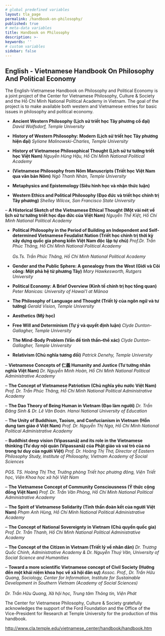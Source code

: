 ```yaml
---
# global predefined variables
layout: tla_page
permalink: /handbook-on-philosophy/
published: true
# meta-data variables
title: Handbook on Philosophy
description: >-
keywords: ''
# custom variables
sidebar: false
---
```

## English - Vietnamese Handbook On Philosophy And Political Economy
The English-Vietnamese Handbook on Philosophy and Political Economy is a joint project of the Center for Vietnamese Philosophy, Culture & Society and the Hồ Chí Minh National Political Academy in Vietnam. The goal of the project is to make available both western and Vietnamese entries for basic issues in philosophy and political economy. 

- **Ancient Western Philosophy (Lịch sử triết học Tây phương cổ đại)**
_David Wolfsdorf, Temple University_

- **History of Western Philosophy: Modern (Lịch sử triết học Tây phương hiện đại)**
_Syliane Malinowski-Charles, Temple University_	

- **History of Vietnamese Philosophical Thought (Lịch sử tư tưởng triết học Việt Nam)** 
_Nguyễn Hùng Hậu, Hồ Chí Minh National Political Academy_		

- **(Vietnamese Philosophy from Nôm Manuscripts (Triết học Việt Nam qua văn bản Nôm)**
_Ngô Thanh Nhàn, Temple University_		 

- **Metaphysics and Epistemology (Siêu hình học và nhận thức luận)**

- **Western Ethics and Political Philosophy (Đạo đức và triết học chính trị Tây phương)**
_Shelley Wilcox, San Francisco State University_	

–	**A Historical Sketch of the Vietnamese Ethical Thought (Một vài nét về lịch sử tư tưởng triết học đạo đức của Việt Nam)**
_Nguyễn Thế Kiệt, Hồ Chí Minh National Political Academy_	

- **Political Philosophy in the Period of Building an Independent and Self-determined Vietnamese Feudalist Nation (Triết học chính trị thời kỳ xây dựng quốc gia phong kiến Việt Nam độc lập tự chủ)**
_Prof.Dr. Trần Phúc Thăng, Hồ Chí Minh National Political Academy_<br>			
_Gs.Ts. Trần Phúc Thăng, Hồ Chí Minh National Political Academy_

- **Gender and the Public Sphere: A genealogy from the West (Giới và Cõi công: Một phả hệ từ phương Tây)**
_Mary Hawkesworth, Rutgers University_	

- **Political Economy: A Brief Overview (Kinh tế chính trị học tổng quan)**
_Peter Manicas: University of Hawai'I at Mānoa_

- **The Philosophy of Language and Thought (Triết lý của ngôn ngữ và tư tưởng)**
_Gerald Vision, Temple University_	

- **Aesthetics (Mỹ học)**

- **Free Will and Determinism (Tự ý và quyết định luận)**
_Clyde Dunton-Gallagher, Temple University_

- **The Mind-Body Problem (Vấn đề tinh thần–thể xác)**
_Clyde Dunton-Gallagher, Temple University_

- **Relativism (Chủ nghĩa tương đối)**
_Patrick Denehy, Temple University_	

–	**Vietnamese Concepts of 仁義 Humanity and Justice (Tư tưởng nhân nghĩa Việt Nam)**
_Dr. Nguyễn Minh Hoàn, Hồ Chí Minh National Political Administrative Academy_

–	**The Concept of Vietnamese Patriotism (Chủ nghĩa yêu nước Việt Nam)**
_Prof. Dr. Trần Phúc Thăng, Hồ Chí Minh National Political Administrative Academy_		

–	**The Dao Theory of Being Human in Vietnam (Đạo làm người)**
_Dr. Trần Đăng Sinh & Dr. Lê Văn Đoán. Hanoi National University of Education_		

–	**The Unity of Buddhism, Taoism, and Confucianism in Vietnam (Hỗn dung tam giáo ở Việt Nam)**
_Prof. Dr. Nguyễn Thị Nga, Hồ Chí Minh National Political Administrative Academy_		

–	**Buddhist deep vision (Vipassanā) and its role in the Vietnamese thinking (Tư duy nội quán (Vipassanā) của Phật giáo và vai trò của nó trong tư duy của người Việt)**
_Prof. Dr. Hoàng Thị Thơ, Director of Eastern Philosophy Study, Institute of Philosophy, Vietnam Academy of Social Sciences_<br>			
_PGS. TS. Hoàng Thị Thơ, Trưởng phòng Triết học phương đông, Viện Triết học, Viện Khoa học xã hội Việt Nam_

–	**The Vietnamese Concept of Community Consciousness (Ý thức cộng đồng Việt Nam)**
_Prof. Dr. Trần Văn Phòng, Hồ Chí Minh National Political Administrative Academy_		

–	**The Spirit of Vietnamese Solidarity (Tinh thần đoàn kết của người Việt Nam)**
_Phạm Anh Hùng, Hồ Chí Minh National Political Administrative Academy_	

–	**The Concept of National Sovereignty in Vietnam (Chủ quyền quốc gia)**
_Prof. Dr. Trần Thanh, Hồ Chí Minh National Political Administrative Academy_		

–	**The Concept of the Citizen in Vietnam (Triết lý về nhân dân)**
_Dr. Trương Quốc Chinh, Administrative Academy & Dr. Nguyễn Thuý Vân, University of Social Science and Humanities_		

–	**Toward a more scientific Vietnamese concept of Civil Society (Hướng đến một khái niệm khoa học về xã hội dân sự)** 
_Assoc. Prof., Dr. Trần Hữu Quang, Sociology, Center for Information, Institute for Sustainable Development in Southern Vietnam (Academy of Social Sciences)_<br>		
_Dr. Trần Hữu Quang, Xã hội học, Trung tâm Thông tin, Viện Phát_ 











The Center for Vietnamese Philosophy, Culture & Society gratefully acknowledges the support of the Ford Foundation and the Office of the Vice-President for Research at Temple University for the production of this handbook.

 
http://www.cla.temple.edu/vietnamese_center/handbook/handbook.htm 
